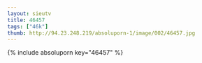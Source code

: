 ```yaml
--- 
layout: sieutv
title: 46457
tags: ["46k"]
thumb: http://94.23.248.219/absoluporn-1/image/002/46457.jpg
---
```

{% include absoluporn key="46457" %} 
